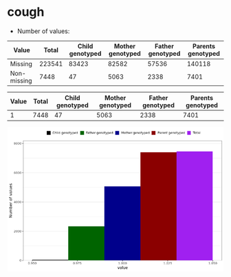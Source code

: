 # cough
- Number of values:

| Value | Total | Child genotyped | Mother genotyped | Father genotyped | Parents genotyped |
| ----- | ----- | --------------- | ---------------- | ---------------- |---------------- |
| Missing | 223541 | 83423 | 82582 | 57536 | 140118 |
| Non-missing | 7448 | 47 | 5063 | 2338 | 7401 |

| Value | Total | Child genotyped | Mother genotyped | Father genotyped | Parents genotyped |
| ----- | ----- | --------------- | ---------------- | ---------------- |---------------- |
| 1 | 7448 | 47 | 5063 | 2338 | 7401 |



![](cough_n.png)



